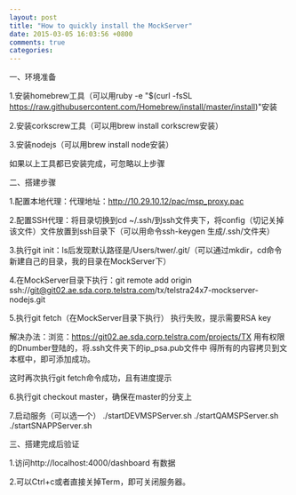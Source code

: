 ```yaml
---
layout: post
title: "How to quickly install the MockServer"
date: 2015-03-05 16:03:56 +0800
comments: true
categories: 
---
```

一、环境准备

1.安装homebrew工具（可以用ruby -e "$(curl -fsSL https://raw.githubusercontent.com/Homebrew/install/master/install)"安装

2.安装corkscrew工具（可以用brew install corkscrew安装）

3.安装nodejs（可以用brew install node安装）

如果以上工具都已安装完成，可忽略以上步骤

二、搭建步骤

1.配置本地代理：代理地址：http://10.29.10.12/pac/msp_proxy.pac

2.配置SSH代理：将目录切换到cd ~/.ssh/到ssh文件夹下，将config（切记关掉该文件）文件放置到ssh目录下（可以用命令ssh-keygen 生成/.ssh/文件夹）

3.执行git init：ls后发现默认路径是/Users/twer/.git/（可以通过mkdir，cd命令新建自己的目录，我的目录在MockServer下）

4.在MockServer目录下执行：git remote add origin ssh://git@git02.ae.sda.corp.telstra.com/tx/telstra24x7-mockserver-nodejs.git

5.执行git fetch（在MockServer目录下执行）
执行失败，提示需要RSA key

解决办法：浏览：https://git02.ae.sda.corp.telstra.com/projects/TX
用有权限的Dnumber登陆的，将.ssh文件夹下的ip_psa.pub文件中
得所有的内容拷贝到文本框中，即可添加成功。

这时再次执行git fetch命令成功，且有进度提示

6.执行git checkout master，确保在master的分支上

7.启动服务（可以选一个）
./startDEVMSPServer.sh
./startQAMSPServer.sh
./startSNAPPServer.sh

三、搭建完成后验证

1.访问http://localhost:4000/dashboard 有数据

2.可以Ctrl+c或者直接关掉Term，即可关闭服务器。
